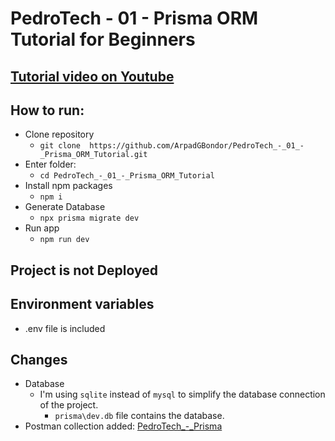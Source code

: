 # PedroTech - 01 - Prisma ORM Tutorial for Beginners

## [Tutorial video on Youtube](https://www.youtube.com/watch?v=E37-33M6Ypk)

## How to run:
- Clone repository
    -   `git clone  https://github.com/ArpadGBondor/PedroTech_-_01_-_Prisma_ORM_Tutorial.git`
- Enter folder:
    -   `cd PedroTech_-_01_-_Prisma_ORM_Tutorial`
- Install npm packages
    -   `npm i`
- Generate Database
    - `npx prisma migrate dev`
- Run app
    - `npm run dev`

## Project is not Deployed

## Environment variables
- .env file is included

## Changes
- Database
    - I'm using `sqlite` instead of `mysql` to simplify the database connection of the project.
        - `prisma\dev.db` file contains the database.
- Postman collection added:
    [PedroTech_-_Prisma](./PedroTech_-_Prisma.postman_collection)
